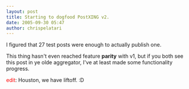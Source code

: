 ```yaml
---
layout: post
title: Starting to dogfood PostXING v2.
date: 2005-09-30 05:47
author: chrispelatari
---
```

I figured that 27 test posts were enough to actually publish one.

This thing hasn't even reached feature <strong>parity</strong> with v1, but
if you both see this post in ye olde aggregator, I've at least made some
functionality progress.

<span style="color:red;">edit</span>: Houston, we have liftoff. :D
